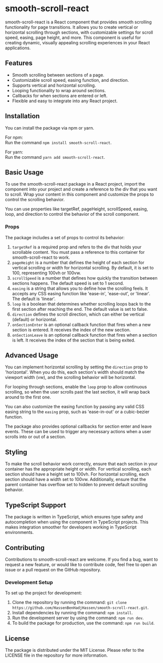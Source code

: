 # smooth-scroll-react

smooth-scroll-react is a React component that provides smooth scrolling functionality for page transitions. It allows you to create vertical or horizontal scrolling through sections, with customizable settings for scroll speed, easing, page height, and more. This component is useful for creating dynamic, visually appealing scrolling experiences in your React applications.

## Features

- Smooth scrolling between sections of a page.
- Customizable scroll speed, easing function, and direction.
- Supports vertical and horizontal scrolling.
- Looping functionality to wrap around sections.
- Callbacks for when sections are entered or left.
- Flexible and easy to integrate into any React project.

## Installation

You can install the package via npm or yarn.

For npm:  
Run the command `npm install smooth-scroll-react`.

For yarn:  
Run the command `yarn add smooth-scroll-react`.

## Basic Usage

To use the smooth-scroll-react package in a React project, import the component into your project and create a reference to the div that you want to scroll. Wrap your content in this component and customize the props to control the scrolling behavior.

You can use properties like targetRef, pageHeight, scrollSpeed, easing, loop, and direction to control the behavior of the scroll component.

### Props

The package includes a set of props to control its behavior:

1.  `targetRef` is a required prop and refers to the div that holds your scrollable content. You must pass a reference to this container for smooth-scroll-react to work.
2.  `pageHeight` is a number that defines the height of each section for vertical scrolling or width for horizontal scrolling. By default, it is set to 100, representing 100vh or 100vw.
3.  `scrollSpeed` is a number that defines how quickly the transition between sections happens. The default speed is set to 1 second.
4.  `easing` is a string that allows you to define how the scrolling feels. It accepts any CSS easing function like 'ease-in', 'ease-out', or 'linear'. The default is 'linear'.
5.  `loop` is a boolean that determines whether scrolling loops back to the first section after reaching the end. The default value is set to false.
6.  `direction` defines the scroll direction, which can either be vertical (default) or horizontal.
7.  `onSectionEnter` is an optional callback function that fires when a new section is entered. It receives the index of the new section.
8.  `onSectionLeave` is an optional callback function that fires when a section is left. It receives the index of the section that is being exited.

## Advanced Usage

You can implement horizontal scrolling by setting the `direction` prop to 'horizontal'. When you do this, each section's width should match the viewport width (vw), and the scrolling behavior will be horizontal.

For looping through sections, enable the `loop` prop to allow continuous scrolling, so when the user scrolls past the last section, it will wrap back around to the first one.

You can also customize the easing function by passing any valid CSS easing string to the `easing` prop, such as 'ease-in-out' or a cubic-bezier function.

The package also provides optional callbacks for section enter and leave events. These can be used to trigger any necessary actions when a user scrolls into or out of a section.

## Styling

To make the scroll behavior work correctly, ensure that each section in your container has the appropriate height or width. For vertical scrolling, each section should have a height set to 100vh. For horizontal scrolling, each section should have a width set to 100vw. Additionally, ensure that the parent container has overflow set to hidden to prevent default scrolling behavior.

## TypeScript Support

The package is written in TypeScript, which ensures type safety and autocompletion when using the component in TypeScript projects. This makes integration smoother for developers working in TypeScript environments.

## Contributing

Contributions to smooth-scroll-react are welcome. If you find a bug, want to request a new feature, or would like to contribute code, feel free to open an issue or a pull request on the GitHub repository.

### Development Setup

To set up the project for development:

1.  Clone the repository by running the command: `git clone https://github.com/HassenBenHadjHassen/smooth-scroll-react.git`.
2.  Install dependencies by running the command: `npm install`.
3.  Run the development server by using the command: `npm run dev`.
4.  To build the package for production, use the command: `npm run build`.

## License

The package is distributed under the MIT License. Please refer to the LICENSE file in the repository for more information.
